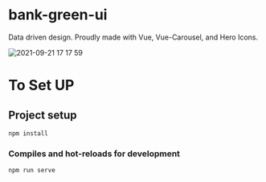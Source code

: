 # bank-green-ui
Data driven design. Proudly made with Vue, Vue-Carousel, and Hero Icons.


![2021-09-21 17 17 59](https://user-images.githubusercontent.com/11468074/134249103-79e684d8-2f48-499b-994a-2b635f95b321.gif)

# To Set UP
## Project setup
```
npm install
```

### Compiles and hot-reloads for development
```
npm run serve
```
